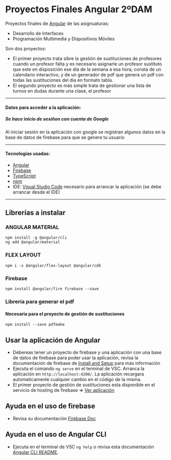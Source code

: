 # Proyectos Finales Angular 2ºDAM
Proyectos finales de [Angular](https://angular.io/ "Angular.io") de las asignuaturas:
* Desarrollo de Interfaces
* Programación Multimedia y Dispositivos Móviles 

Son dos proyectos:
* El primer proyecto trata sibre la gestión de sustituciones de profesores cuando un profesor falta y es necesario asignarle un profesor sustituto que este en disposición ese día de la semana a esa hora, consta de un calendario interactivo, y de un generador de pdf que genera un pdf con todas las sustituciones del dia en formato tabla.
* El segundo proyecto es más simple trata de gestionar una lista de turnos en dudas durante una clase, el profesor 

***

#### Datos para acceder a la aplicación:

##### Se hace inicio de sesiñon con cuenta de Google
Al iniciar sesión en la aplicación con google se registran algunos datos en la base de datos de firebase para que se genere tu usuario

***

#### Tecnologías usadas:
* [Angular](https://angular.io/ "Angular.io")
* [Firebase](https://firebase.google.com/?hl=es-419 "Firebase de Google")
* [TypeScript](https://www.typescriptlang.org/ "TypeScript.org")
* [npm](https://www.npmjs.com/)
* IDE: [Visual Studio Code](https://code.visualstudio.com/) necesario para arrancar la aplicación (se debe arrancar desde el IDE)

***


## Librerías a instalar

### ANGULAR MATERIAL
    npm install -g @angular/cli
    ng add @angular/material

### FLEX LAYOUT
    npm i -s @angular/flex-layout @angular/cdk

### Firebase
    npm install @angular/fire firebase --save

### Libreria para generar el pdf
#### Necesaria para el proyecto de gestión de sustituciones
    npm install --save pdfmake

## Usar la aplicación de Angular

* Debereas tener un proyecto de firebase y una aplicación con una base de datos de firebase para poder usar la aplicación, revisa la documentación de firebase de [Install and Setup](https://github.com/angular/angularfire/blob/master/docs/install-and-setup.md "Instalación y setup de firebase") para más información
* Ejecuta el comando `ng serve` en el terminal de VSC. Arranca la aplicación en `http://localhost:4200/`. La aplicación recargara automaticamente cualquier cambio en el código de la misma.
* El primer proyecto de gestión de sustituciones esta disponible en el servicio de hosting de firebase => [Ver aplicación](https://pfagestionsustituciones.firebaseapp.com/session/signin "proyecto de gestión de profesores")


## Ayuda en el uso de firebase

* Revisa su documentación [Firebase Doc](https://firebase.google.com/docs?hl=es-419 "Firebase github doc")

## Ayuda en el uso de Angular CLI

* Ejecuta en el terminal de VSC `ng help` o revisa esta documentación [Angular CLI README](https://github.com/angular/angular-cli/blob/master/README.md).
